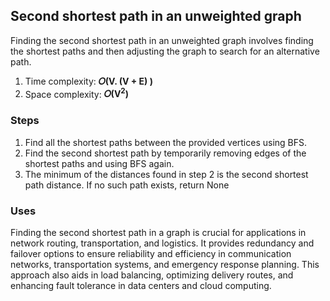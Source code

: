 ## Second shortest path in an unweighted graph
Finding the second shortest path in an unweighted graph involves finding the shortest paths and then adjusting the graph to search for an alternative path.</br>

1. Time complexity: <b>𝑂(V. (V + E) )</b>
2. Space complexity: <b>𝑂(V<sup>2</sup>)</b></br>


### Steps
1. Find all the shortest paths between the provided vertices using BFS.
2. Find the second shortest path by temporarily removing edges of the shortest paths and using BFS again.
3. The minimum of the distances found in step 2 is the second shortest path distance. If no such path exists, return None

### Uses
Finding the second shortest path in a graph is crucial for applications in network routing, transportation, and logistics. It provides redundancy and failover options to ensure reliability and efficiency in communication networks, transportation systems, and emergency response planning. This approach also aids in load balancing, optimizing delivery routes, and enhancing fault tolerance in data centers and cloud computing.